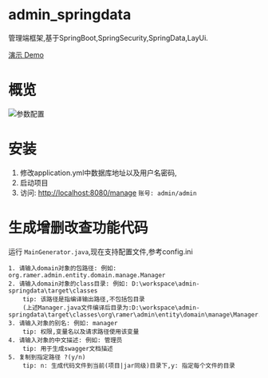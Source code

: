 # admin_springdata
管理端框架,基于SpringBoot,SpringSecurity,SpringData,LayUi.

[演示 Demo](http://ramer.iok.la/manage/index)

# 概览
![参数配置](http://pls25e6vd.bkt.clouddn.com/config.png)

# 安装
1. 修改application.yml中数据库地址以及用户名密码,
2. 启动项目
3. 访问: [http://localhost:8080/manage](http://localhost:8080/manage) `账号: admin/admin`

# 生成增删改查功能代码
运行 `MainGenerator.java`,现在支持配置文件,参考config.ini
```
1. 请输入domain对象的包路径: 例如: org.ramer.admin.entity.domain.manage.Manager
2. 请输入domain对象的class目录: 例如: D:\workspace\admin-springdata\target\classes
    tip: 该路径是指编译输出路径,不包括包目录
    (上述Manager.java文件编译后目录为:D:\workspace\admin-springdata\target\classes\org\ramer\admin\entity\domain\manage\Manager.class)
3. 请输入对象的别名: 例如: manager
    tip: 权限,变量名以及请求路径使用该变量
4. 请输入对象的中文描述: 例如: 管理员
    tip: 用于生成swagger文档描述
5. 复制到指定路径 ?(y/n)
    tip: n: 生成代码文件到当前(项目|jar同级)目录下,y: 指定每个文件的目录
```

